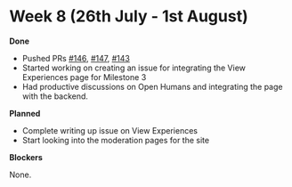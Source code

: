 # Week 8 (26th July - 1st August)

**Done**

* Pushed PRs [#146](https://github.com/alan-turing-institute/AutSPACEs/pull/146), [#147](https://github.com/alan-turing-institute/AutSPACEs/pull/147), [#143](https://github.com/alan-turing-institute/AutSPACEs/pull/143)
* Started working on creating an issue for integrating the View Experiences page for Milestone 3
* Had productive discussions on Open Humans and integrating the page with the backend.

**Planned**

* Complete writing up issue on View Experiences
* Start looking into the moderation pages for the site

**Blockers**

None.